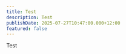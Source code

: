 ```yaml
---
title: Test
description: Test
publishDate: 2025-07-27T10:47:00.000+12:00
featured: false
---
```

Test
